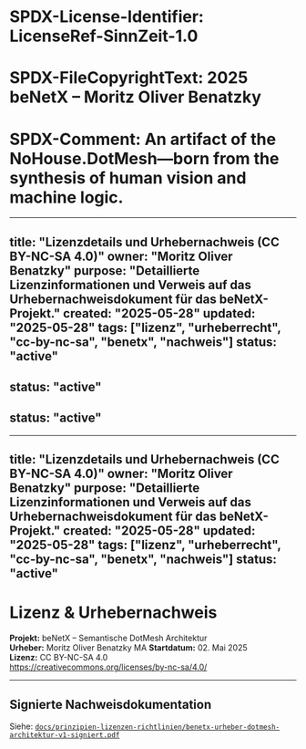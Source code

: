 # SPDX-License-Identifier: LicenseRef-SinnZeit-1.0
# SPDX-FileCopyrightText: 2025 beNetX – Moritz Oliver Benatzky
# SPDX-Comment: An artifact of the NoHouse.DotMesh—born from the synthesis of human vision and machine logic.

---
title: "Lizenzdetails und Urhebernachweis (CC BY-NC-SA 4.0)"
owner: "Moritz Oliver Benatzky"
purpose: "Detaillierte Lizenzinformationen und Verweis auf das Urhebernachweisdokument für das beNetX-Projekt."
created: "2025-05-28"
updated: "2025-05-28"
tags: ["lizenz", "urheberrecht", "cc-by-nc-sa", "benetx", "nachweis"]
status: "active"
---

status: "active"
---

status: "active"
---

---
title: "Lizenzdetails und Urhebernachweis (CC BY-NC-SA 4.0)"
owner: "Moritz Oliver Benatzky"
purpose: "Detaillierte Lizenzinformationen und Verweis auf das Urhebernachweisdokument für das beNetX-Projekt."
created: "2025-05-28"
updated: "2025-05-28"
tags: ["lizenz", "urheberrecht", "cc-by-nc-sa", "benetx", "nachweis"]
status: "active"
---

# Lizenz & Urhebernachweis

**Projekt:** beNetX – Semantische DotMesh Architektur  
**Urheber:** Moritz Oliver Benatzky MA 
**Startdatum:** 02. Mai 2025  
**Lizenz:** CC BY-NC-SA 4.0  
https://creativecommons.org/licenses/by-nc-sa/4.0/

---

## Signierte Nachweisdokumentation

Siehe: [`docs/prinzipien-lizenzen-richtlinien/benetx-urheber-dotmesh-architektur-v1-signiert.pdf`](./benetx-docs/docs/prinzipien-lizenzen-richtlinien/benetx-urheber-dotmesh-architektur-v1-signiert.pdf)
